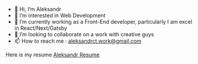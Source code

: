 - 👋 Hi, I’m Aleksandr
- 👀 I’m interested in Web Development
- 🌱 I’m currently working as a Front-End developer, particularly I am excel in React/Next/Gatsby
- 💞️ I’m looking to collaborate on a work with creative guys
- 📫 How to reach me : aleksandrct.work@gmail.com

Here is my resume [Aleksandr Resume](https://aleksandr-resume.netlify.app/)
<!---
alex3458/alex3458 is a ✨ special ✨ repository because its `README.md` (this file) appears on your GitHub profile.
You can click the Preview link to take a look at your changes.
--->
